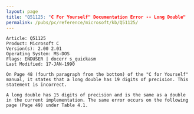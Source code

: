 ```yaml
---
layout: page
title: "Q51125: "C For Yourself" Documentation Error -- Long Double"
permalink: /pubs/pc/reference/microsoft/kb/Q51125/
---
```


	Article: Q51125
	Product: Microsoft C
	Version(s): 2.00 2.01
	Operating System: MS-DOS
	Flags: ENDUSER | docerr s_quickasm
	Last Modified: 17-JAN-1990
	
	On Page 48 (fourth paragraph from the bottom) of the "C for Yourself"
	manual, it states that a long double has 19 digits of precision. This
	statement is incorrect.
	
	A long double has 15 digits of precision and is the same as a double
	in the current implementation. The same error occurs on the following
	page (Page 49) under Table 4.1.
